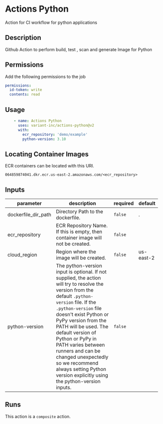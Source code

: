 # Actions Python

Action for CI workflow for python applications

<!-- action-docs-description -->
## Description

Github Action to perform build, test , scan and generate Image for Python

## Permissions

Add the following permissions to the job

```yaml
permissions:
  id-token: write
  contents: read
```

## Usage

```yaml
    - name: Actions Python
      uses: variant-inc/actions-python@v2
      with:
        ecr_repository: 'demo/example'
        python-version: 3.10
```

## Locating Container Images

ECR containers can be located with this URI.

```text
064859874041.dkr.ecr.us-east-2.amazonaws.com/<ecr_repository>
```
<!-- action-docs-description -->

<!-- action-docs-inputs -->
## Inputs

| parameter | description | required | default |
| --- | --- | --- | --- |
| dockerfile_dir_path | Directory Path to the dockerfile. | `false` | . |
| ecr_repository | ECR Repository Name. If this is empty, then container image will not be created.  | `false` |  |
| cloud_region | Region where the image will be created.  | `false` | us-east-2 |
| python-version | The python-version input is optional. If not supplied, the action will try to resolve the version from the default `.python-version` file.  If the `.python-version` file doesn't exist Python or PyPy version from the PATH will be used.  The default version of Python or PyPy in PATH varies between runners and can be changed unexpectedly so we recommend always setting Python version explicitly using the python-version inputs.  | `false` |  |
<!-- action-docs-inputs -->

<!-- action-docs-outputs -->

<!-- action-docs-outputs -->

<!-- action-docs-runs -->
## Runs

This action is a `composite` action.
<!-- action-docs-runs -->
